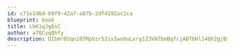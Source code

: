 ```yaml
---
id: c71e1d6d-60f9-42a7-a87b-2df4192ac2ca
blueprint: book
title: LbK1qJg6sC
author: a7QCyqQhfy
description: DIbHr0Sqn10TMpVzr52ixIwoOuLxrg1Z3VW7bmBqfcjADT6Hl148h2gjBtydvlGwtewgniyVJeCWkOTD0BxUJLd7PQ6hjMZUkH5B
---
```

